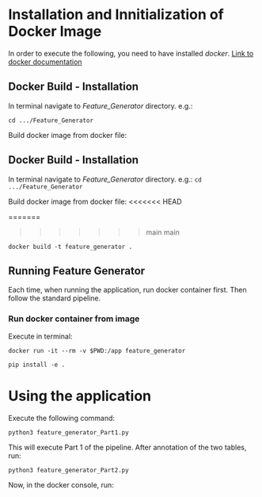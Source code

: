 # Installation and Innitialization of Docker Image
In order to execute the following, you need to have installed *docker*. [Link to docker documentation](https://docs.docker.com/engine/install/ubuntu/)

## Docker Build - Installation

In terminal navigate to *Feature_Generator* directory.
e.g.:
 ```
 cd .../Feature_Generator
 ```

Build docker image from docker file:



## Docker Build - Installation

In terminal navigate to *Feature_Generator* directory.
e.g.: ```cd .../Feature_Generator```

Build docker image from docker file:
<<<<<<< HEAD

=======
>>>>>>> main
>>>>>>> main
```
docker build -t feature_generator .
```

## Running Feature Generator
Each time, when running the application, run docker container first. Then follow the standard pipeline. 

### Run docker container from image
Execute in terminal: 
```
docker run -it --rm -v $PWD:/app feature_generator
```
```
pip install -e .
```

# Using the application
Execute the following command:
```
python3 feature_generator_Part1.py
```
This will execute Part 1 of the pipeline. After annotation of the two tables, run:

```
python3 feature_generator_Part2.py
```

Now, in the docker console, run: